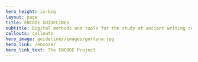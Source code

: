 ```yaml
---
hero_height: is-big
layout: page
title: ENCODE GUIDELINES
subtitle: Digital methods and tools for the study of ancient writing cultures
callouts: callouts 
hero_image: guidelines/images/gortyna.jpg
hero_link: /encode/
hero_link_text: The ENCODE Project
---
```

